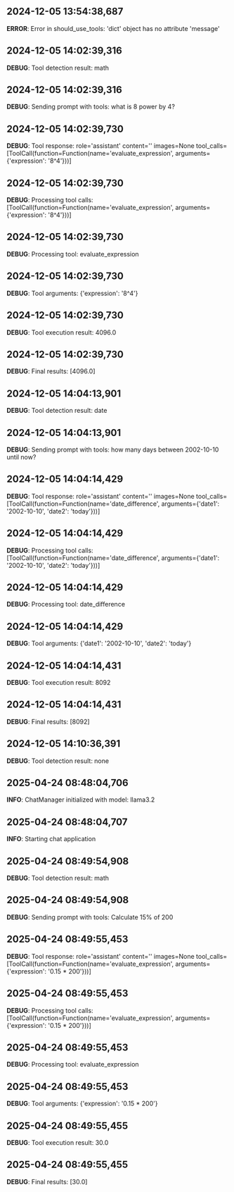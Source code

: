 ## 2024-12-05 13:54:38,687
**ERROR**: Error in should_use_tools: 'dict' object has no attribute 'message'


## 2024-12-05 14:02:39,316
**DEBUG**: Tool detection result: math


## 2024-12-05 14:02:39,316
**DEBUG**: Sending prompt with tools: what is 8 power by 4?


## 2024-12-05 14:02:39,730
**DEBUG**: Tool response: role='assistant' content='' images=None tool_calls=[ToolCall(function=Function(name='evaluate_expression', arguments={'expression': '8^4'}))]


## 2024-12-05 14:02:39,730
**DEBUG**: Processing tool calls: [ToolCall(function=Function(name='evaluate_expression', arguments={'expression': '8^4'}))]


## 2024-12-05 14:02:39,730
**DEBUG**: Processing tool: evaluate_expression


## 2024-12-05 14:02:39,730
**DEBUG**: Tool arguments: {'expression': '8^4'}


## 2024-12-05 14:02:39,730
**DEBUG**: Tool execution result: 4096.0


## 2024-12-05 14:02:39,730
**DEBUG**: Final results: [4096.0]


## 2024-12-05 14:04:13,901
**DEBUG**: Tool detection result: date


## 2024-12-05 14:04:13,901
**DEBUG**: Sending prompt with tools: how many days between 2002-10-10 until now?


## 2024-12-05 14:04:14,429
**DEBUG**: Tool response: role='assistant' content='' images=None tool_calls=[ToolCall(function=Function(name='date_difference', arguments={'date1': '2002-10-10', 'date2': 'today'}))]


## 2024-12-05 14:04:14,429
**DEBUG**: Processing tool calls: [ToolCall(function=Function(name='date_difference', arguments={'date1': '2002-10-10', 'date2': 'today'}))]


## 2024-12-05 14:04:14,429
**DEBUG**: Processing tool: date_difference


## 2024-12-05 14:04:14,429
**DEBUG**: Tool arguments: {'date1': '2002-10-10', 'date2': 'today'}


## 2024-12-05 14:04:14,431
**DEBUG**: Tool execution result: 8092


## 2024-12-05 14:04:14,431
**DEBUG**: Final results: [8092]


## 2024-12-05 14:10:36,391
**DEBUG**: Tool detection result: none


## 2025-04-24 08:48:04,706
**INFO**: ChatManager initialized with model: llama3.2


## 2025-04-24 08:48:04,707
**INFO**: Starting chat application


## 2025-04-24 08:49:54,908
**DEBUG**: Tool detection result: math


## 2025-04-24 08:49:54,908
**DEBUG**: Sending prompt with tools: Calculate 15% of 200


## 2025-04-24 08:49:55,453
**DEBUG**: Tool response: role='assistant' content='' images=None tool_calls=[ToolCall(function=Function(name='evaluate_expression', arguments={'expression': '0.15 * 200'}))]


## 2025-04-24 08:49:55,453
**DEBUG**: Processing tool calls: [ToolCall(function=Function(name='evaluate_expression', arguments={'expression': '0.15 * 200'}))]


## 2025-04-24 08:49:55,453
**DEBUG**: Processing tool: evaluate_expression


## 2025-04-24 08:49:55,453
**DEBUG**: Tool arguments: {'expression': '0.15 * 200'}


## 2025-04-24 08:49:55,455
**DEBUG**: Tool execution result: 30.0


## 2025-04-24 08:49:55,455
**DEBUG**: Final results: [30.0]


